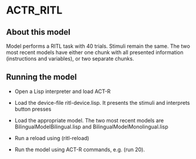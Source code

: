 # ACTR_RITL

## About this model

Model performs a RITL task with 40 trials. Stimuli remain the same. The two most recent models have either one chunk with all presented information (instructions and variables), or two separate chunks.

## Running the model

* Open a Lisp interpreter and load ACT-R

* Load the device-file ritl-device.lisp. It presents the stimuli and interprets button presses

* Load the appropriate model. The two most recent models are BilingualModelBilingual.lisp and BilingualModelMonolingual.lisp

* Run a reload using (ritl-reload)

* Run the model using ACT-R commands, e.g. (run 20).

